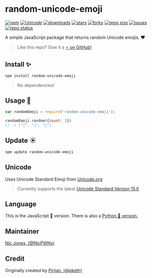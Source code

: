 # random-unicode-emoji

[![npm](https://img.shields.io/npm/v/random-unicode-emoji)](https://www.npmjs.com/package/random-unicode-emoji)
[![Unicode](https://img.shields.io/badge/Unicode-15.0-success)](https://www.unicode.org/Public/emoji/15.0/)
[![downloads](https://img.shields.io/npm/dw/random-unicode-emoji)](https://www.npmjs.com/package/random-unicode-emoji)
[![stars](https://img.shields.io/github/stars/NicPWNs/random-unicode-emoji)](https://github.com/NicPWNs/random-unicode-emoji/stargazers)
[![forks](https://img.shields.io/github/forks/NicPWNs/random-unicode-emoji.svg)](https://github.com/NicPWNs/random-unicode-emoji/forks)
[![repo size](https://img.shields.io/github/repo-size/NicPWNs/random-unicode-emoji)](https://github.com/NicPWNs/random-unicode-emoji)
[![issues](https://img.shields.io/github/issues/NicPWNs/random-unicode-emoji.svg)](https://github.com/NicPWNs/random-unicode-emoji/issues)
[![repo status](http://www.repostatus.org/badges/latest/active.svg)](http://www.repostatus.org/#active)

A simple JavaScript package that returns random Unicode emojis. ❤️

> Like this repo? Give it a [⭐ on GitHub!](https://github.com/NicPWNs/random-unicode-emoji)

## Install ✨

```bash
npm install random-unicode-emoji
```

> No dependencies!

## Usage 🐙

```js
var randomEmoji = require('random-unicode-emoji');

randomEmoji.random({count: 3})
// -> ["🐸", "🍇", "🚣"]
```

## Update ☀️

```bash
npm update random-unicode-emoji
```

## Unicode

Uses Unicode Standard Emoji from [Unicode.org](https://www.unicode.org/Public/emoji/)

> Currently supports the latest [Unicode Standard Version 15.0](https://www.unicode.org/Public/emoji/15.0/)

## Language

This is the JavaScript 📜 version. There is also a [Python 🐍 version.](https://github.com/NicPWNs/random-unicode-emoji-py)

## Maintainer

[Nic Jones, (@NicPWNs)](https://github.com/NicPWNs)

## Credit

Originally created by [Pirijan, (@pketh)](https://github.com/pketh)
